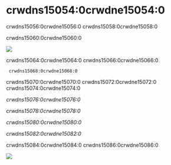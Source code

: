 # crwdns15054:0crwdne15054:0

crwdns15056:0crwdne15056:0 crwdns15058:0crwdne15058:0

crwdns15060:0crwdne15060:0


![](crwdns15062:0crwdne15062:0)

crwdns15064:0crwdne15064:0 crwdns15066:0crwdne15066:0  

     crwdns15068:0crwdne15068:0

crwdns15070:0crwdne15070:0 crwdns15072:0crwdne15072:0 crwdns15074:0crwdne15074:0

*crwdns15076:0crwdne15076:0*

*crwdns15078:0crwdne15078:0*

*crwdns15080:0crwdne15080:0*

*crwdns15082:0crwdne15082:0*

crwdns15084:0crwdne15084:0  crwdns15086:0crwdne15086:0

![](crwdns15088:0crwdne15088:0)  



